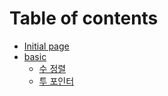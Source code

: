 # Table of contents

* [Initial page](README.md)
* [basic](basic/README.md)
  * [수 정렬](basic/undefined.md)
  * [투 포인터](basic/undefined-1.md)

